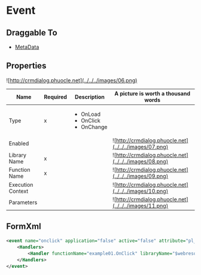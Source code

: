 # Event

## Draggable To

- [MetaData](..)

## Properties

![http://crmdialog.phuocle.net](../../../images/06.png)

|Name|Required|Description|A picture is worth a thousand words
|-|-|-|-|
|Type|x|<ul><li>OnLoad</li><li>OnClick</li><li>OnChange</li></ul>
|Enabled|||![http://crmdialog.phuocle.net](../../../images/07.png)
|Library Name|x||![http://crmdialog.phuocle.net](../../../images/08.png)
|Function Name|x||![http://crmdialog.phuocle.net](../../../images/09.png)
|Execution Context|||![http://crmdialog.phuocle.net](../../../images/10.png)
|Parameters|||![http://crmdialog.phuocle.net](../../../images/11.png)

## FormXml

```xml
<event name="onclick" application="false" active="false" attribute="pl_button_close">
    <Handlers>
        <Handler functionName="example01.OnClick" libraryName="$webresource:pl_/examples/example01.js" handlerUniqueId="{15cb507c-e1d5-41ae-8cb7-0aff1d34c515}" enabled="true" parameters="" passExecutionContext="true" />
    </Handlers>
</event>
```
